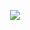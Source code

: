 <p align="center">
<img src="https://capsule-render.vercel.app/api?type=waving&color=timeGradient&height=300&&section=header&text=Innno&fontSize=90&fontAlign=50&fontAlignY=30&desc=No_talent,No_virtue&descAlign=50&descSize=30&descAlignY=60&animation=twinkling" />
</p>
